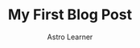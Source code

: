 ---
layout: ../../layouts/MarkdownPostLayout.astro
title: 'My First Blog Post'
avatar: "https://cdn.discordapp.com/attachments/1065105738025930792/1070325309095821312/71d9d6f3-0832-42ad-8097-8692133a0571.jpg"
pubDate: 2022-07-01
description: 'This is the first post of my new Astro blog.'
author: 'Astro Learner'
image:
    url: 'https://cdn.discordapp.com/attachments/1065107022682533989/1070318196634177606/b365e502-7b94-46b5-aca0-fef330c305a6.jpg'
    alt: 'The Astro logo with the word One.'
tags: ["astro", "blogging", "learning in public"]
---